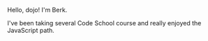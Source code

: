 Hello, dojo! I'm Berk.

I've been taking several Code School course and really enjoyed the JavaScript path.

